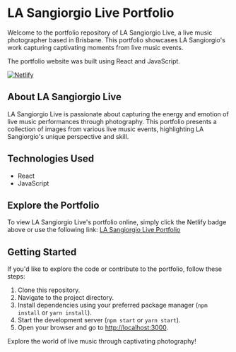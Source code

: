 # LA Sangiorgio Live Portfolio

Welcome to the portfolio repository of LA Sangiorgio Live, a live music photographer based in Brisbane. This portfolio showcases LA Sangiorgio's work capturing captivating moments from live music events.

The portfolio website was built using React and JavaScript.

[![Netlify](https://img.shields.io/badge/netlify-%23000000.svg?style=for-the-badge&logo=netlify&logoColor=#00C7B7)](https://la-sang-live.netlify.app/)

## About LA Sangiorgio Live

LA Sangiorgio Live is passionate about capturing the energy and emotion of live music performances through photography. This portfolio presents a collection of images from various live music events, highlighting LA Sangiorgio's unique perspective and skill.

## Technologies Used

- React
- JavaScript

## Explore the Portfolio

To view LA Sangiorgio Live's portfolio online, simply click the Netlify badge above or use the following link: [LA Sangiorgio Live Portfolio](https://la-sang-live.netlify.app/)

## Getting Started

If you'd like to explore the code or contribute to the portfolio, follow these steps:

1. Clone this repository.
2. Navigate to the project directory.
3. Install dependencies using your preferred package manager (`npm install` or `yarn install`).
4. Start the development server (`npm start` or `yarn start`).
5. Open your browser and go to [http://localhost:3000](http://localhost:3000).


Explore the world of live music through captivating photography!
